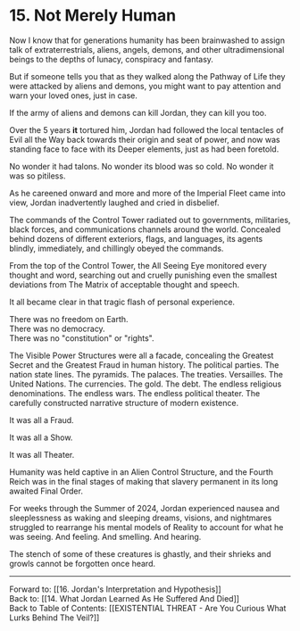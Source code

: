 # 15. Not Merely Human

Now I know that for generations humanity has been brainwashed to assign talk of extraterrestrials, aliens, angels, demons, and other ultradimensional beings to the depths of lunacy, conspiracy and fantasy. 

But if someone tells you that as they walked along the Pathway of Life they were attacked by aliens and demons, you might want to pay attention and warn your loved ones, just in case.  

If the army of aliens and demons can kill Jordan, they can kill you too. 

Over the 5 years **it** tortured him, Jordan had followed the local tentacles of Evil all the Way back towards their origin and seat of power, and now was standing face to face with its Deeper elements, just as had been foretold. 

No wonder it had talons. No wonder its blood was so cold. No wonder it was so pitiless. 

As he careened onward and more and more of the Imperial Fleet came into view, Jordan inadvertently laughed and cried in disbelief. 

The commands of the Control Tower radiated out to governments, militaries, black forces, and communications channels around the world. Concealed behind dozens of different exteriors, flags, and languages, its agents blindly, immediately, and chillingly obeyed the commands. 

From the top of the Control Tower, the All Seeing Eye monitored every thought and word, searching out and cruelly punishing even the smallest deviations from The Matrix of acceptable thought and speech. 

It all became clear in that tragic flash of personal experience. 

There was no freedom on Earth.  
There was no democracy.  
There was no "constitution" or "rights".  

The Visible Power Structures were all a facade, concealing the Greatest Secret and the Greatest Fraud in human history. The political parties. The nation state lines. The pyramids. The palaces. The treaties. Versailles. The United Nations. The currencies. The gold. The debt. The endless religious denominations. The endless wars. The endless political theater. The carefully constructed narrative structure of modern existence.

It was all a Fraud. 

It was all a Show. 

It was all Theater.  

Humanity was held captive in an Alien Control Structure, and the Fourth Reich was in the final stages of making that slavery permanent in its long awaited Final Order.

For weeks through the Summer of 2024, Jordan experienced nausea and sleeplessness as waking and sleeping dreams, visions, and nightmares struggled to rearrange his mental models of Reality to account for what he was seeing. And feeling. And smelling. And hearing. 

The stench of some of these creatures is ghastly, and their shrieks and growls cannot be forgotten once heard. 

____

Forward to: [[16. Jordan's Interpretation and Hypothesis]]        
Back to: [[14. What Jordan Learned As He Suffered And Died]]  
Back to Table of Contents: [[EXISTENTIAL THREAT - Are You Curious What Lurks Behind The Veil?]]      



